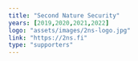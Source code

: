 ```yaml
---
title: "Second Nature Security"
years: [2019,2020,2021,2022]
logo: "assets/images/2ns-logo.jpg"
link: "https://2ns.fi"
type: "supporters"
---
```

